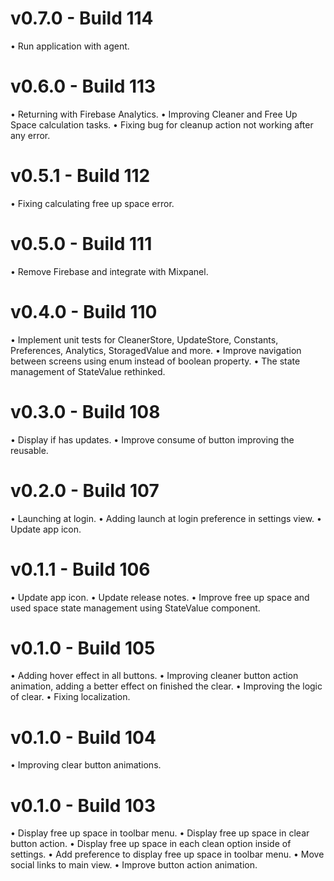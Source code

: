 # v0.7.0 - Build 114

• Run application with agent.

# v0.6.0 - Build 113

• Returning with Firebase Analytics.
• Improving Cleaner and Free Up Space calculation tasks.
• Fixing bug for cleanup action not working after any error.

# v0.5.1 - Build 112

• Fixing calculating free up space error.

# v0.5.0 - Build 111

• Remove Firebase and integrate with Mixpanel.

# v0.4.0 - Build 110

• Implement unit tests for CleanerStore, UpdateStore, Constants, Preferences, Analytics, StoragedValue and more.
• Improve navigation between screens using enum instead of boolean property.
• The state management of StateValue rethinked.

# v0.3.0 - Build 108

• Display if has updates.
• Improve consume of button improving the reusable.

# v0.2.0 - Build 107

• Launching at login.
• Adding launch at login preference in settings view.
• Update app icon.

# v0.1.1 - Build 106

• Update app icon.
• Update release notes.
• Improve free up space and used space state management using StateValue component.

# v0.1.0 - Build 105

• Adding hover effect in all buttons.
• Improving cleaner button action animation, adding a better effect on finished the clear.
• Improving the logic of clear.
• Fixing localization.

# v0.1.0 - Build 104

• Improving clear button animations.

# v0.1.0 - Build 103

• Display free up space in toolbar menu.
• Display free up space in clear button action.
• Display free up space in each clean option inside of settings.
• Add preference to display free up space in toolbar menu.
• Move social links to main view.
• Improve button action animation.
